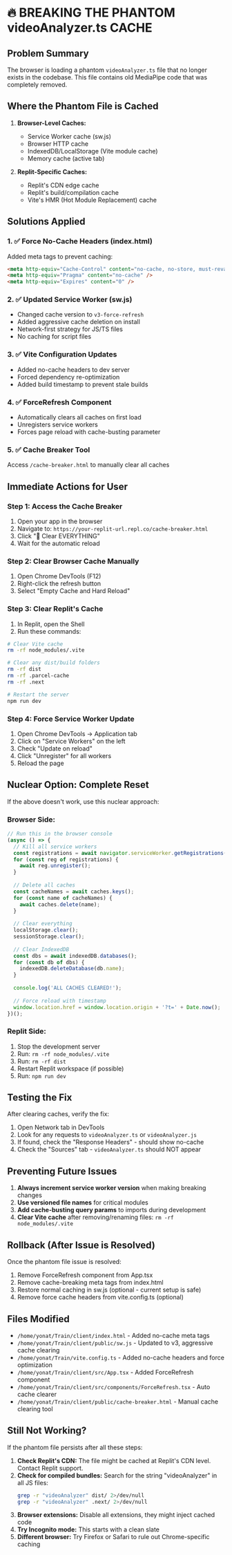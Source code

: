 # 🔥 BREAKING THE PHANTOM videoAnalyzer.ts CACHE

## Problem Summary
The browser is loading a phantom `videoAnalyzer.ts` file that no longer exists in the codebase. This file contains old MediaPipe code that was completely removed.

## Where the Phantom File is Cached

1. **Browser-Level Caches:**
   - Service Worker cache (sw.js)
   - Browser HTTP cache
   - IndexedDB/LocalStorage (Vite module cache)
   - Memory cache (active tab)

2. **Replit-Specific Caches:**
   - Replit's CDN edge cache
   - Replit's build/compilation cache
   - Vite's HMR (Hot Module Replacement) cache

## Solutions Applied

### 1. ✅ Force No-Cache Headers (index.html)
Added meta tags to prevent caching:
```html
<meta http-equiv="Cache-Control" content="no-cache, no-store, must-revalidate" />
<meta http-equiv="Pragma" content="no-cache" />
<meta http-equiv="Expires" content="0" />
```

### 2. ✅ Updated Service Worker (sw.js)
- Changed cache version to `v3-force-refresh`
- Added aggressive cache deletion on install
- Network-first strategy for JS/TS files
- No caching for script files

### 3. ✅ Vite Configuration Updates
- Added no-cache headers to dev server
- Forced dependency re-optimization
- Added build timestamp to prevent stale builds

### 4. ✅ ForceRefresh Component
- Automatically clears all caches on first load
- Unregisters service workers
- Forces page reload with cache-busting parameter

### 5. ✅ Cache Breaker Tool
Access `/cache-breaker.html` to manually clear all caches

## Immediate Actions for User

### Step 1: Access the Cache Breaker
1. Open your app in the browser
2. Navigate to: `https://your-replit-url.repl.co/cache-breaker.html`
3. Click "🧨 Clear EVERYTHING"
4. Wait for the automatic reload

### Step 2: Clear Browser Cache Manually
1. Open Chrome DevTools (F12)
2. Right-click the refresh button
3. Select "Empty Cache and Hard Reload"

### Step 3: Clear Replit's Cache
1. In Replit, open the Shell
2. Run these commands:
```bash
# Clear Vite cache
rm -rf node_modules/.vite

# Clear any dist/build folders
rm -rf dist
rm -rf .parcel-cache
rm -rf .next

# Restart the server
npm run dev
```

### Step 4: Force Service Worker Update
1. Open Chrome DevTools → Application tab
2. Click on "Service Workers" on the left
3. Check "Update on reload"
4. Click "Unregister" for all workers
5. Reload the page

## Nuclear Option: Complete Reset

If the above doesn't work, use this nuclear approach:

### Browser Side:
```javascript
// Run this in the browser console
(async () => {
  // Kill all service workers
  const registrations = await navigator.serviceWorker.getRegistrations();
  for (const reg of registrations) {
    await reg.unregister();
  }
  
  // Delete all caches
  const cacheNames = await caches.keys();
  for (const name of cacheNames) {
    await caches.delete(name);
  }
  
  // Clear everything
  localStorage.clear();
  sessionStorage.clear();
  
  // Clear IndexedDB
  const dbs = await indexedDB.databases();
  for (const db of dbs) {
    indexedDB.deleteDatabase(db.name);
  }
  
  console.log('ALL CACHES CLEARED!');
  
  // Force reload with timestamp
  window.location.href = window.location.origin + '?t=' + Date.now();
})();
```

### Replit Side:
1. Stop the development server
2. Run: `rm -rf node_modules/.vite`
3. Run: `rm -rf dist`
4. Restart Replit workspace (if possible)
5. Run: `npm run dev`

## Testing the Fix

After clearing caches, verify the fix:

1. Open Network tab in DevTools
2. Look for any requests to `videoAnalyzer.ts` or `videoAnalyzer.js`
3. If found, check the "Response Headers" - should show no-cache
4. Check the "Sources" tab - `videoAnalyzer.ts` should NOT appear

## Preventing Future Issues

1. **Always increment service worker version** when making breaking changes
2. **Use versioned file names** for critical modules
3. **Add cache-busting query params** to imports during development
4. **Clear Vite cache** after removing/renaming files: `rm -rf node_modules/.vite`

## Rollback (After Issue is Resolved)

Once the phantom file issue is resolved:

1. Remove ForceRefresh component from App.tsx
2. Remove cache-breaking meta tags from index.html
3. Restore normal caching in sw.js (optional - current setup is safe)
4. Remove force cache headers from vite.config.ts (optional)

## Files Modified

- `/home/yonat/Train/client/index.html` - Added no-cache meta tags
- `/home/yonat/Train/client/public/sw.js` - Updated to v3, aggressive cache clearing
- `/home/yonat/Train/vite.config.ts` - Added no-cache headers and force optimization
- `/home/yonat/Train/client/src/App.tsx` - Added ForceRefresh component
- `/home/yonat/Train/client/src/components/ForceRefresh.tsx` - Auto cache clearer
- `/home/yonat/Train/client/public/cache-breaker.html` - Manual cache clearing tool

## Still Not Working?

If the phantom file persists after all these steps:

1. **Check Replit's CDN:** The file might be cached at Replit's CDN level. Contact Replit support.
2. **Check for compiled bundles:** Search for the string "videoAnalyzer" in all JS files:
   ```bash
   grep -r "videoAnalyzer" dist/ 2>/dev/null
   grep -r "videoAnalyzer" .next/ 2>/dev/null
   ```
3. **Browser extensions:** Disable all extensions, they might inject cached code
4. **Try Incognito mode:** This starts with a clean slate
5. **Different browser:** Try Firefox or Safari to rule out Chrome-specific caching